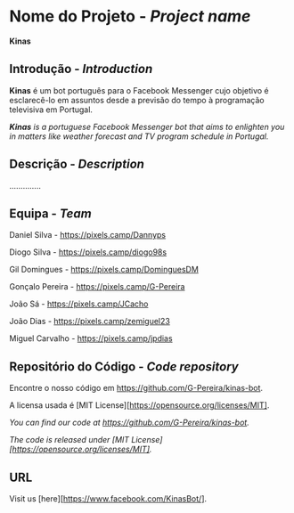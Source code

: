 # Nome do Projeto - _Project name_

  **Kinas**
  
## Introdução -  _Introduction_

**Kinas** é um bot português para o Facebook Messenger cujo objetivo é esclarecê-lo em assuntos desde a previsão do tempo à programação televisiva em Portugal.

_**Kinas** is a portuguese Facebook Messenger bot that aims to enlighten you in matters like weather forecast and TV program schedule in Portugal._

## Descrição -  _Description_



..............



## Equipa - _Team_

 Daniel Silva - https://pixels.camp/Dannyps
 
 Diogo Silva - https://pixels.camp/diogo98s
 
 Gil Domingues - https://pixels.camp/DominguesDM
 
 Gonçalo Pereira - https://pixels.camp/G-Pereira
 
 João Sá - https://pixels.camp/JCacho
 
 João Dias - https://pixels.camp/zemiguel23
 
 Miguel Carvalho - https://pixels.camp/jpdias
 

## Repositório do Código  -  _Code repository_

 Encontre o nosso código em https://github.com/G-Pereira/kinas-bot.

 A licensa usada é [MIT License][https://opensource.org/licenses/MIT].

 _You can find our code at https://github.com/G-Pereira/kinas-bot._
 
 _The code is released under [MIT License][https://opensource.org/licenses/MIT]._

## URL 

Visit us [here][https://www.facebook.com/KinasBot/].

